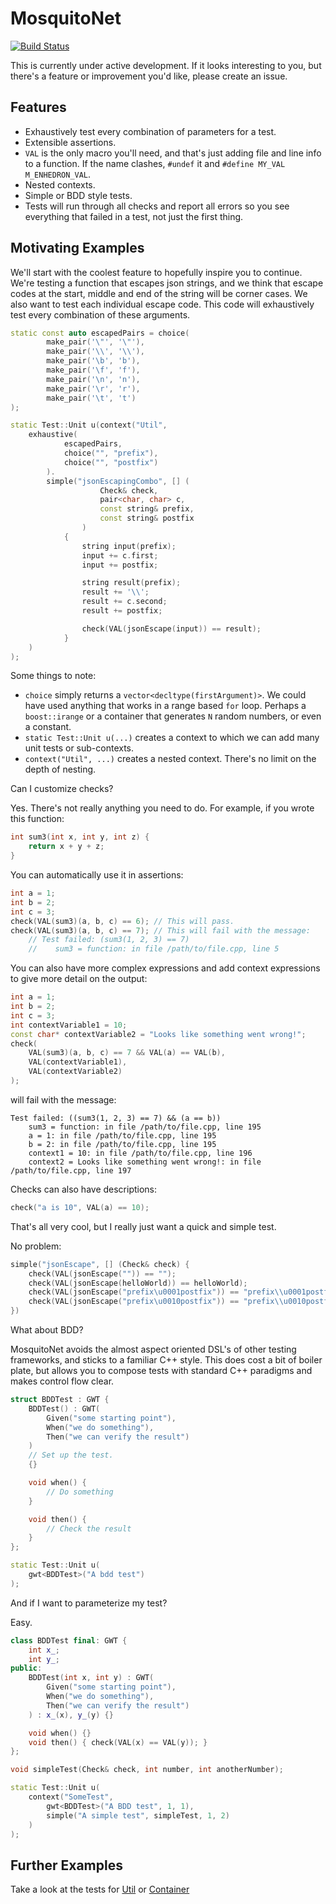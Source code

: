# MosquitoNet

[![Build Status](https://travis-ci.org/simon-bourne/MosquitoNet.png)](https://travis-ci.org/simon-bourne/MosquitoNet)

This is currently under active development. If it looks interesting to you, but there's a feature or improvement you'd
like, please create an issue.

## Features

- Exhaustively test every combination of parameters for a test. 
- Extensible assertions.
- `VAL` is the only macro you'll need, and that's just adding file and line info to a function. If the name clashes,
`#undef` it and `#define MY_VAL M_ENHEDRON_VAL`.
- Nested contexts.
- Simple or BDD style tests.
- Tests will run through all checks and report all errors so you see everything that failed in a test, not just the
first thing.

## Motivating Examples

We'll start with the coolest feature to hopefully inspire you to continue.
We're testing a function that escapes json strings, and we think that escape codes at the start, middle and end of
the string will be corner cases. We also want to test each individual escape code. This code will exhaustively
test every combination of these arguments.

```C++
static const auto escapedPairs = choice(
        make_pair('\"', '\"'),
        make_pair('\\', '\\'),
        make_pair('\b', 'b'),
        make_pair('\f', 'f'),
        make_pair('\n', 'n'),
        make_pair('\r', 'r'),
        make_pair('\t', 't')
);

static Test::Unit u(context("Util",
    exhaustive(
            escapedPairs,
            choice("", "prefix"),
            choice("", "postfix")
        ).
        simple("jsonEscapingCombo", [] (
                    Check& check,
                    pair<char, char> c,
                    const string& prefix,
                    const string& postfix
                )
            {
                string input(prefix);
                input += c.first;
                input += postfix;

                string result(prefix);
                result += '\\';
                result += c.second;
                result += postfix;

                check(VAL(jsonEscape(input)) == result);
            }
    )
);
```

Some things to note:

- `choice` simply returns a `vector<decltype(firstArgument)>`. We could have used anything that works in a range based
`for` loop. Perhaps a `boost::irange` or a container that generates `N` random numbers, or even a constant.
- `static Test::Unit u(...)` creates a context to which we can add many unit tests or sub-contexts.
- `context("Util", ...)` creates a nested context. There's no limit on the depth of nesting.

Can I customize checks?

Yes. There's not really anything you need to do. For example, if you wrote this function:

```C++
int sum3(int x, int y, int z) {
    return x + y + z;
}
```

You can automatically use it in assertions:

```C++
int a = 1;
int b = 2;
int c = 3;
check(VAL(sum3)(a, b, c) == 6); // This will pass.
check(VAL(sum3)(a, b, c) == 7); // This will fail with the message:
    // Test failed: (sum3(1, 2, 3) == 7)
    //    sum3 = function: in file /path/to/file.cpp, line 5
```

You can also have more complex expressions and add context expressions to give more detail on the output:

```C++
int a = 1;
int b = 2;
int c = 3;
int contextVariable1 = 10;
const char* contextVariable2 = "Looks like something went wrong!";
check(
    VAL(sum3)(a, b, c) == 7 && VAL(a) == VAL(b),
    VAL(contextVariable1),
    VAL(contextVariable2)
);
```

will fail with the message:
```
Test failed: ((sum3(1, 2, 3) == 7) && (a == b))
    sum3 = function: in file /path/to/file.cpp, line 195
    a = 1: in file /path/to/file.cpp, line 195
    b = 2: in file /path/to/file.cpp, line 195
    context1 = 10: in file /path/to/file.cpp, line 196
    context2 = Looks like something went wrong!: in file /path/to/file.cpp, line 197
```

Checks can also have descriptions:

```C++
check("a is 10", VAL(a) == 10);
```

That's all very cool, but I really just want a quick and simple test.

No problem:

```C++
simple("jsonEscape", [] (Check& check) {
    check(VAL(jsonEscape("")) == "");
    check(VAL(jsonEscape(helloWorld)) == helloWorld);
    check(VAL(jsonEscape("prefix\u0001postfix")) == "prefix\\u0001postfix");
    check(VAL(jsonEscape("prefix\u0010postfix")) == "prefix\\u0010postfix");
})
```

What about BDD? 
 
MosquitoNet avoids the almost aspect oriented DSL's of other testing frameworks, and sticks to a familiar C++ style.
This does cost a bit of boiler plate, but allows you to compose tests with standard C++ paradigms and makes control flow
clear.

```C++
struct BDDTest : GWT {
    BDDTest() : GWT(
        Given("some starting point"),
        When("we do something"),
        Then("we can verify the result")
    )
    // Set up the test.
    {}

    void when() {
        // Do something
    }

    void then() {
        // Check the result
    }
};

static Test::Unit u(
    gwt<BDDTest>("A bdd test")
);
```

And if I want to parameterize my test?

Easy.

```C++
class BDDTest final: GWT {
    int x_;
    int y_;
public:
    BDDTest(int x, int y) : GWT(
        Given("some starting point"),
        When("we do something"),
        Then("we can verify the result")
    ) : x_(x), y_(y) {}

    void when() {}
    void then() { check(VAL(x) == VAL(y)); }
};

void simpleTest(Check& check, int number, int anotherNumber);

static Test::Unit u(
    context("SomeTest",
        gwt<BDDTest>("A BDD test", 1, 1),
        simple("A simple test", simpleTest, 1, 2)
    )
);
```

## Further Examples

Take a look at the tests for [Util](cpp/test/src/TestUtil.cpp) or [Container](cpp/test/src/TestContainer.cpp) 
